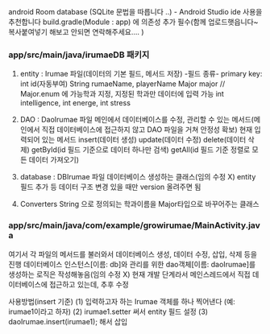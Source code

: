 android Room database (SQLite 문법을 따릅니다 ..) - Android Studio ide 사용을 추천합니다
build.gradle(Module : app) 에 의존성 추가 필수(함께 업로드햇읍니다~ 복사붙여넣기 해보고 안되면 연락해주세요.... )

### app/src/main/java/irumaeDB 패키지
1. entity : Irumae 파일(데이터의 기본 필드, 메서드 저장)
   -필드 종류-
   primary key: int id(자동부여)
   String rumaeName, playerName
   Major major // Major.enum 에 가능학과 지정, 지정된 학과만 데이터에 입력 가능
   int intelligence, int energe, int stress

2. DAO : DaoIrumae 파일
   메인에서 데이터베이스를 수정, 관리할 수 있는 메서드(메인에서 직접 데이터베이스에 접근하지 않고 DAO 파일을 거쳐 안정성 확보)
   현재 입력되어 있는 메서드
   insert(데이터 생성) update(데이터 수정) delete(데이터 삭제)
   getById(id 필드 기준으로 데이터 하나만 검색)
   getAll(id 필드 기준 정렬로 모든 데이터 가져오기)

3. database : DBIrumae 파일
   데이터베이스 생성하는 클래스(임의 수정 X)
   entity 필드 추가 등 데이터 구조 변경 있을 때만 version 올려주면 됨

4. Converters
   String 으로 정의되는 학과이름을 Major타입으로 바꾸어주는 클래스


### app/src/main/java/com/example/growirumae/MainActivity.java
여기서 각 파일의 메서드를 불러와서 데이터베이스 생성, 데이터 수정, 삽입, 삭제 등을 진행
데이터베이스 인스턴스[이름: db]와 관리를 위한 dao객체[이름: daoIrumae]를 생성하는 로직은 작성해놓음(임의 수정 X)
현재 개발 단계라서 메인스레드에서 직접 데이터베이스에 접근하고 있는데, 추후 수정

사용방법(insert 기준)
(1) 입력하고자 하는 Irumae 객체를 하나 찍어낸다 (예: irumae1이라고 하자)
(2) irumae1.setter 써서 entity 필드 설정
(3) daoIrumae.insert(irumae1); 해서 삽입
